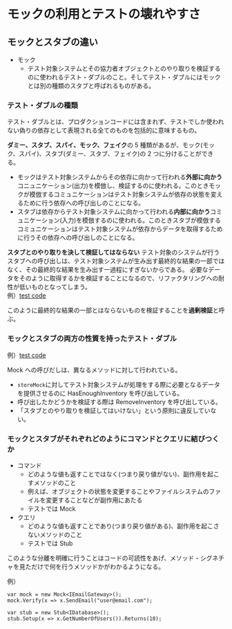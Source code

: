 # モックの利用とテストの壊れやすさ

## モックとスタブの違い

- モック
  - テスト対象システムとその協力者オブジェクトとのやり取りを検証するのに使われるテスト・ダブルのこと。そしてテスト・ダブルにはモックとは別の種類のスタブと呼ばれるものがある。

### テスト・ダブルの種類

テスト・ダブルとは、プロダクションコードには含まれず、テストでしか使われない偽りの依存として表現される全てのものを包括的に意味するもの。

**ダミー、スタブ、スパイ、モック、フェイク**の 5 種類があるが、モック(モック、スパイ)、スタブ(ダミー、スタブ、フェイク)の 2 つに分けることができる。

- モックはテスト対象システムからその依存に向かって行われる**外部に向かう**コニュニケーション(出力)を模倣し、検証するのに使われる。このときモックが模倣するコミュニケーションはテスト対象システムが依存の状態を変えるために行う依存への呼び出しのことになる。
- スタブは依存からテスト対象システムに向かって行われる**内部に向かう**コミュニケーション(入力)を模倣するのに使われる。このときスタブが模倣するコミュニケーションはテスト対象システムが依存からデータを取得するために行うその依存への呼び出しのことになる。

**スタブとのやり取りを決して検証してはならない**
テスト対象のシステムが行うスタブへの呼び出しは、テスト対象システムが生み出す最終的な結果の一部ではなく、その最終的な結果を生み出す一過程にすぎないからである。
必要なデータをそのように取得するかを検証することになるので、リファクタリングへの耐性が低いものとなってしまう。<br>
例）[test code](./sample5.3.java)

このように最終的な結果の一部とはならないものを検証することを**過剰検証**と呼ぶ。

### モックとスタブの両方の性質を持ったテスト・ダブル

例）[test code](./sample5.4.java)

Mock への呼びだしは、異なるメソッドに対して行われている。

- `storeMock`に対してテスト対象システムが処理をする際に必要となるデータを提供させるのに HasEnoughInventory を呼び出している。
- 呼び出したかどうかを検証する際は RemoveInventory を呼び出している。
- 「スタブとのやり取りを検証してはいけない」という原則に違反していない。

### モックとスタブがそれぞれどのようにコマンドとクエリに結びつくか

- コマンド
  - どのような値も返すことではなく(つまり戻り値がない)、副作用を起こすメソッドのこと
  - 例えば、オブジェクトの状態を変更することやファイルシステムのファイルを変更することなどが副作用にあたる
  - テストでは Mock
- クエリ
  - どのような値も返すことであり(つまり戻り値がある)、副作用を起こさないメソッドのこと
  - テストでは Stub

このような分離を明確に行うことはコードの可読性をあげ、メソッド・シグネチャを見ただけで何を行うメソッドかがわかるようになる。

例）

```
var mock = new Mock<IEmailGateway>();
mock.Verify(x => x.SendEmail("user@email.com");
```

```
var stub = new Stub<IDatabase>();
stub.Setup(x => x.GetNumberOfUsers()).Returns(10);
```
